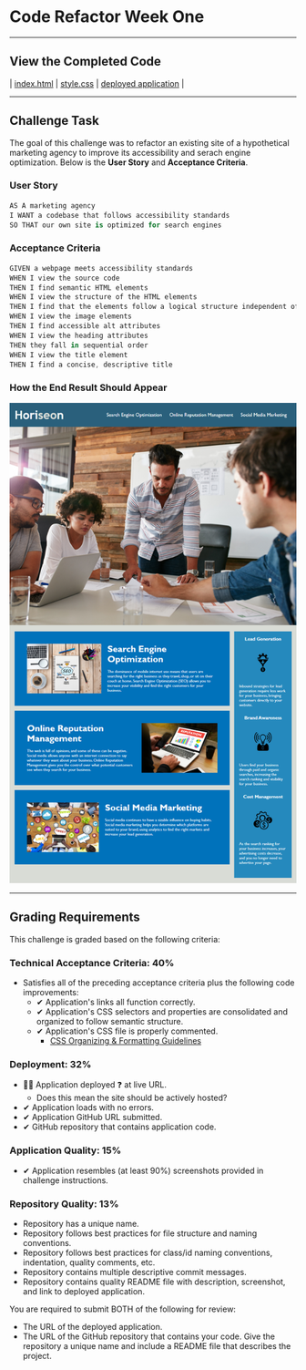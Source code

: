 # Code Refactor Week One

---

## View the Completed Code

| [index.html](./index.html) | [style.css](./assets/css/style.css) | [deployed application](https://scottrohrig.github.io/wk01-accessibility-refactor/) |

---

## Challenge Task

The goal of this challenge was to refactor an existing site of a hypothetical marketing agency to improve its accessibility and serach engine optimization. Below is the __User Story__ and __Acceptance Criteria__.

### User Story

```swift
AS A marketing agency
I WANT a codebase that follows accessibility standards
SO THAT our own site is optimized for search engines
```

### Acceptance Criteria

```swift
GIVEN a webpage meets accessibility standards
WHEN I view the source code
THEN I find semantic HTML elements
WHEN I view the structure of the HTML elements
THEN I find that the elements follow a logical structure independent of styling and positioning
WHEN I view the image elements
THEN I find accessible alt attributes
WHEN I view the heading attributes
THEN they fall in sequential order
WHEN I view the title element
THEN I find a concise, descriptive title
```

### How the End Result Should Appear

<p align="center">
  <img src="./assets/images/01-html-css-git-homework-demo.png" />
</p>
<!-- ![img](./01-html-css-git-homework-demo.png) -->

---

<h2 id="grading-requirements">Grading Requirements</h2>
<p>This challenge is graded based on the following criteria: </p>
<h3 id="technical-acceptance-criteria-40">Technical Acceptance Criteria: 40%</h3>

- Satisfies all of the preceding acceptance criteria plus the following code improvements:
    - ✔ Application's links all function correctly.
    - ✔ Application's CSS selectors and properties are consolidated and organized to follow semantic structure.
    - ✔ Application's CSS file is properly commented.
      - [CSS Organizing & Formatting Guidelines](https://developer.mozilla.org/en-US/docs/Learn/CSS/Building_blocks/Organizing)

<h3 id="deployment-32">Deployment: 32%</h3>

- 🙋‍♂️ Application deployed ❓ at live URL.
  - Does this mean the site should be actively hosted? 
- ✔ Application loads with no errors.
- ✔ Application GitHub URL submitted.
- ✔ GitHub repository that contains application code.

<h3 id="application-quality-15">Application Quality: 15%</h3>

- ✔ Application resembles (at least 90%) screenshots provided in challenge instructions.

<h3 id="repository-quality-13">Repository Quality: 13%</h3>

- Repository has a unique name.
- Repository follows best practices for file structure and naming conventions.
- Repository follows best practices for class/id naming conventions, indentation, quality comments, etc.
- Repository contains multiple descriptive commit messages.
- Repository contains quality README file with description, screenshot, and link to deployed application.


You are required to submit BOTH of the following for review:

- The URL of the deployed application.
- The URL of the GitHub repository that contains your code. Give the repository a unique name and include a README file that describes the project.
